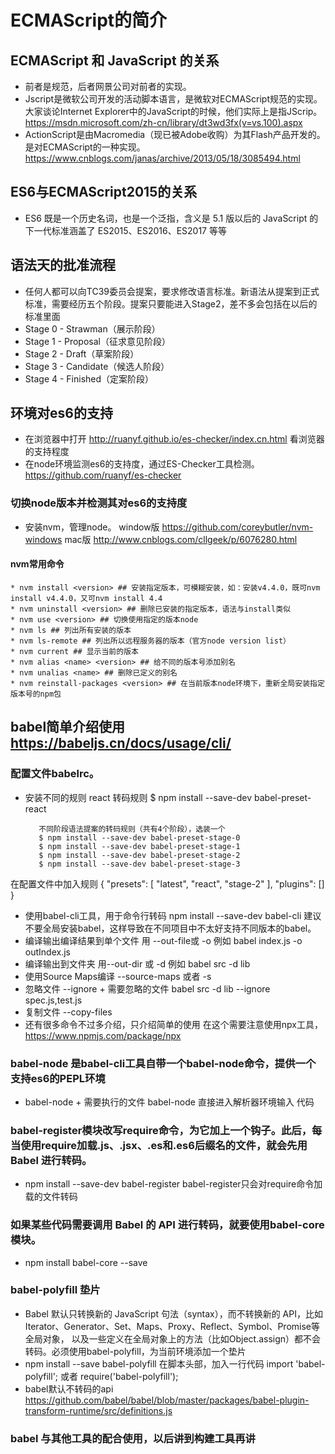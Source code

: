 # ECMAScript的简介
## ECMAScript 和 JavaScript 的关系
* 前者是规范，后者网景公司对前者的实现。
* Jscript是微软公司开发的活动脚本语言，是微软对ECMAScript规范的实现。大家谈论Internet Explorer中的JavaScript的时候，他们实际上是指JScrip。https://msdn.microsoft.com/zh-cn/library/dt3wd3fx(v=vs.100).aspx
* ActionScript是由Macromedia（现已被Adobe收购）为其Flash产品开发的。是对ECMAScript的一种实现。https://www.cnblogs.com/janas/archive/2013/05/18/3085494.html
## ES6与ECMAScript2015的关系
* ES6 既是一个历史名词，也是一个泛指，含义是 5.1 版以后的 JavaScript 的下一代标准涵盖了 ES2015、ES2016、ES2017 等等
## 语法天的批准流程
* 任何人都可以向TC39委员会提案，要求修改语言标准。新语法从提案到正式标准，需要经历五个阶段。提案只要能进入Stage2，差不多会包括在以后的标准里面
* Stage 0 - Strawman（展示阶段）
*  Stage 1 - Proposal（征求意见阶段）
*  Stage 2 - Draft（草案阶段）
*  Stage 3 - Candidate（候选人阶段）
*  Stage 4 - Finished（定案阶段）
## 环境对es6的支持
* 在浏览器中打开 http://ruanyf.github.io/es-checker/index.cn.html 看浏览器的支持程度
* 在node环境监测es6的支持度，通过ES-Checker工具检测。https://github.com/ruanyf/es-checker
### 切换node版本并检测其对es6的支持度
* 安装nvm，管理node。
window版
https://github.com/coreybutler/nvm-windows
mac版
http://www.cnblogs.com/cllgeek/p/6076280.html
#### nvm常用命令
    * nvm install <version> ## 安装指定版本，可模糊安装，如：安装v4.4.0，既可nvm install v4.4.0，又可nvm install 4.4
    * nvm uninstall <version> ## 删除已安装的指定版本，语法与install类似
    * nvm use <version> ## 切换使用指定的版本node
    * nvm ls ## 列出所有安装的版本
    * nvm ls-remote ## 列出所以远程服务器的版本（官方node version list）
    * nvm current ## 显示当前的版本
    * nvm alias <name> <version> ## 给不同的版本号添加别名
    * nvm unalias <name> ## 删除已定义的别名
    * nvm reinstall-packages <version> ## 在当前版本node环境下，重新全局安装指定版本号的npm包
## babel简单介绍使用 https://babeljs.cn/docs/usage/cli/
### 配置文件babelrc。
* 安装不同的规则
         react 转码规则
         $ npm install --save-dev babel-preset-react

         不同阶段语法提案的转码规则（共有4个阶段），选装一个
         $ npm install --save-dev babel-preset-stage-0
         $ npm install --save-dev babel-preset-stage-1
         $ npm install --save-dev babel-preset-stage-2
         $ npm install --save-dev babel-preset-stage-3

在配置文件中加入规则
{
    "presets": [
      "latest",
      "react",
      "stage-2"
    ],
    "plugins": []
  }
* 使用babel-cli工具，用于命令行转码 npm install --save-dev babel-cli 建议不要全局安装babel，这样导致在不同项目中不太好支持不同版本的babel。
* 编译输出编译结果到单个文件 用 --out-file或 -o 例如 babel index.js -o outIndex.js
* 编译输出到文件夹  用--out-dir 或 -d 例如 babel src -d lib
* 使用Source Maps编译 --source-maps 或者 -s
* 忽略文件 --ignore + 需要忽略的文件 babel src -d lib --ignore spec.js,test.js
* 复制文件 --copy-files
* 还有很多命令不过多介绍，只介绍简单的使用 在这个需要注意使用npx工具，https://www.npmjs.com/package/npx
### babel-node 是babel-cli工具自带一个babel-node命令，提供一个支持es6的PEPL环境
* babel-node + 需要执行的文件 babel-node 直接进入解析器环境输入 代码
### babel-register模块改写require命令，为它加上一个钩子。此后，每当使用require加载.js、.jsx、.es和.es6后缀名的文件，就会先用 Babel 进行转码。
* npm install --save-dev babel-register babel-register只会对require命令加载的文件转码
### 如果某些代码需要调用 Babel 的 API 进行转码，就要使用babel-core模块。
* npm install babel-core --save
### babel-polyfill 垫片
* Babel 默认只转换新的 JavaScript 句法（syntax），而不转换新的 API，比如Iterator、Generator、Set、Maps、Proxy、Reflect、Symbol、Promise等全局对象，
    以及一些定义在全局对象上的方法（比如Object.assign）都不会转码。必须使用babel-polyfill，为当前环境添加一个垫片
* npm install --save babel-polyfill 在脚本头部，加入一行代码 import 'babel-polyfill'; 或者 require('babel-polyfill');
* babel默认不转码的api https://github.com/babel/babel/blob/master/packages/babel-plugin-transform-runtime/src/definitions.js
### babel 与其他工具的配合使用，以后讲到构建工具再讲